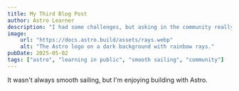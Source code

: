 ```yaml
---
title: My Third Blog Post
author: Astro Learner
description: "I had some challenges, but asking in the community really helped!"
image:
    url: "https://docs.astro.build/assets/rays.webp"
    alt: "The Astro logo on a dark background with rainbow rays."
pubDate: 2025-05-02
tags: ["astro", "learning in public", "smooth sailing", "community"]
---
```

It wasn't always smooth sailing, but I'm enjoying building with Astro. 